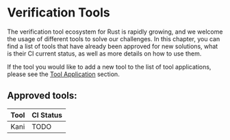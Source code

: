 # Verification Tools

The verification tool ecosystem for Rust is rapidly growing, and we welcome the usage of different tools to solve our challenges.
In this chapter, you can find a list of tools that have already been approved for new solutions,
what is their CI current status, as well as more details on how to use them.

If the tool you would like to add a new tool to the list of tool applications,
please see the [Tool Application](general-rules.md#tool-applications) section.

## Approved tools:

| Tool      | CI Status |
|-----------|-----------|
 | Kani     | TODO      |




